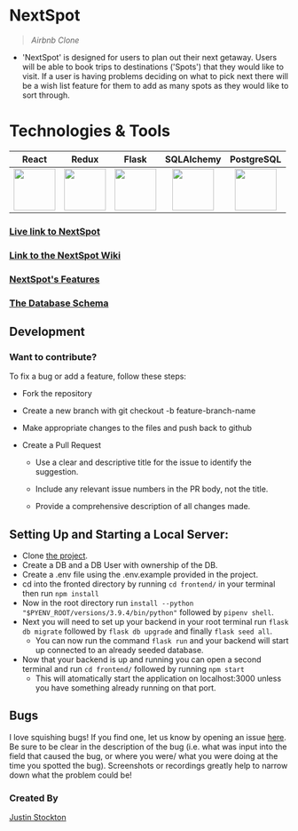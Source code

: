 # NextSpot

> _Airbnb Clone_

- 'NextSpot' is designed for users to plan out their next getaway. Users will be able to book trips to destinations ('Spots') that they would like to visit. If a user is having problems deciding on what to pick next there will be a wish list feature for them to add as many spots as they would like to sort through.

# Technologies & Tools

|                                                                        React                                                                        |                                                                        Redux                                                                         |                                                                                   Flask                                                                                   | SQLAlchemy                                                                                                                                                                                  |                                                                              PostgreSQL                                                                              |
| :-------------------------------------------------------------------------------------------------------------------------------------------------: | :--------------------------------------------------------------------------------------------------------------------------------------------------: | :-----------------------------------------------------------------------------------------------------------------------------------------------------------------------: | ------------------------------------------------------------------------------------------------------------------------------------------------------------------------------------------- | :------------------------------------------------------------------------------------------------------------------------------------------------------------------: |
| <a href="https://reactjs.org/"><img src='https://cdn.jsdelivr.net/gh/devicons/devicon/icons/react/react-original.svg' width="75" height="75" /></a> | <a href='https://redux.js.org/'><img src="https://cdn.jsdelivr.net/gh/devicons/devicon/icons/redux/redux-original.svg" width="75" height="75" /></a> | <a href='https://flask.palletsprojects.com/en/2.1.x/'><img src="https://cdn.jsdelivr.net/gh/devicons/devicon/icons/flask/flask-original.svg" width="75" height="75"/></a> | <div align="center"><a href='https://www.sqlalchemy.org/'><img src="https://cdn.jsdelivr.net/gh/devicons/devicon/icons/sqlalchemy/sqlalchemy-plain.svg" width="75" height="75" /></a></div> | <a href='https://www.postgresql.org/'><img src="https://cdn.jsdelivr.net/gh/devicons/devicon/icons/postgresql/postgresql-original.svg" width="75" height="75" /></a> |

### [Live link to NextSpot](https://NextSpot-app.herokuapp.com/)

### [Link to the NextSpot Wiki](https://github.com/Justin-Stockton/NextSpot/wiki)

### [NextSpot's Features](https://github.com/Justin-Stockton/NextSpot/wiki/Features)

### [The Database Schema](https://github.com/Justin-Stockton/NextSpot/wiki/Database-Schema)

## Development

### Want to contribute?

To fix a bug or add a feature, follow these steps:

- Fork the repository

- Create a new branch with git checkout -b feature-branch-name

- Make appropriate changes to the files and push back to github

- Create a Pull Request

  - Use a clear and descriptive title for the issue to identify the suggestion.

  - Include any relevant issue numbers in the PR body, not the title.

  - Provide a comprehensive description of all changes made.

## Setting Up and Starting a Local Server:

- Clone [the project](https://github.com/Justin-Stockton/NextSpot.git).
- Create a DB and a DB User with ownership of the DB.
- Create a .env file using the .env.example provided in the project.
- cd into the fronted directory by running `cd frontend/` in your terminal then run `npm install`
- Now in the root directory run `install --python "$PYENV_ROOT/versions/3.9.4/bin/python"` followed by `pipenv shell`.
- Next you will need to set up your backend in your root terminal run `flask db migrate` followed by `flask db upgrade` and finally `flask seed all`.
  - You can now run the command `flask run` and your backend will start up connected to an already seeded database.
- Now that your backend is up and running you can open a second terminal and run `cd frontend/` followed by running `npm start`
  - This will atomatically start the application on localhost:3000 unless you have something already running on that port.

## Bugs

I love squishing bugs! If you find one, let us know by opening an issue [here](https://github.com/Justin-Stockton/NextSpot/issues). Be sure to be clear in the description of the bug (i.e. what was input into the field that caused the bug, or where you were/ what you were doing at the time you spotted the bug). Screenshots or recordings greatly help to narrow down what the problem could be!

### Created By

[Justin Stockton](https://github.com/Justin-Stockton)
